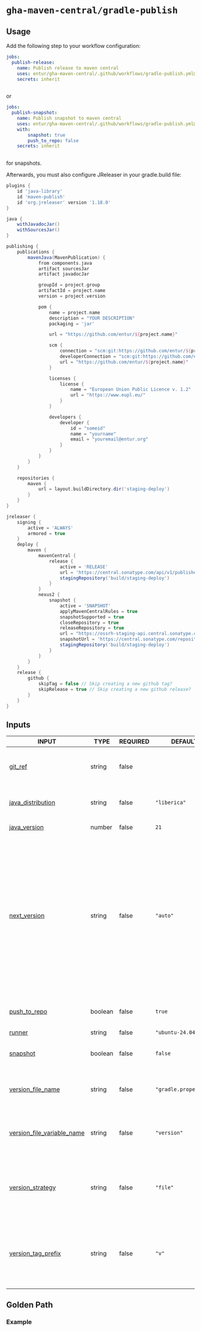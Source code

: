 # `gha-maven-central/gradle-publish`

## Usage

Add the following step to your workflow configuration:

```yml
jobs:
  publish-release:
    name: Publish release to maven central
    uses: entur/gha-maven-central/.github/workflows/gradle-publish.yml@v1
    secrets: inherit
    
```

or

```yml
jobs:
  publish-snapshot:
    name: Publish snapshot to maven central
    uses: entur/gha-maven-central/.github/workflows/gradle-publish.yml@v1
    with:
        snapshot: true
        push_to_repo: false
    secrets: inherit
    
```

for snapshots.

Afterwards, you must also configure JReleaser in your gradle.build file:

```groovy
plugins {
    id 'java-library'
    id 'maven-publish'
    id 'org.jreleaser' version '1.18.0'
}

java {
    withJavadocJar()
    withSourcesJar()
}

publishing {
    publications {
        mavenJava(MavenPublication) {
            from components.java
            artifact sourcesJar
            artifact javadocJar

            groupId = project.group
            artifactId = project.name
            version = project.version

            pom {
                name = project.name
                description = "YOUR DESCRIPTION"
                packaging = 'jar'

                url = "https://github.com/entur/${project.name}"

                scm {
                    connection = "scm:git:https://github.com/entur/${project.name}.git"
                    developerConnection = "scm:git:https://github.com/entur/${project.name}.git"
                    url = "https://github.com/entur/${project.name}"
                }

                licenses {
                    license {
                        name = "European Union Public Licence v. 1.2"
                        url = "https://www.eupl.eu/"
                    }
                }

                developers {
                    developer {
                        id = "someid"
                        name = "yourname"
                        email = "youremail@entur.org"
                    }
                }
            }
        }
    }

    repositories {
        maven {
            url = layout.buildDirectory.dir('staging-deploy')
        }
    }
}

jreleaser {
    signing {
        active = 'ALWAYS'
        armored = true
    }
    deploy {
        maven {
            mavenCentral {
                release {
                    active = 'RELEASE'
                    url = 'https://central.sonatype.com/api/v1/publisher'
                    stagingRepository('build/staging-deploy')
                }
            }
            nexus2 {
                snapshot {
                    active = 'SNAPSHOT'
                    applyMavenCentralRules = true
                    snapshotSupported = true
                    closeRepository = true
                    releaseRepository = true
                    url = "https://ossrh-staging-api.central.sonatype.com/service/local"
                    snapshotUrl = 'https://central.sonatype.com/repository/maven-snapshots/'
                    stagingRepository('build/staging-deploy')
                }
            }
        }
    }
    release {
        github {
            skipTag = false // Skip creating a new github tag?
            skipRelease = true // Skip creating a new github release?
        }
    }
}

```

## Inputs

<!-- AUTO-DOC-INPUT:START - Do not remove or modify this section -->

|                                                     INPUT                                                      |  TYPE   | REQUIRED |        DEFAULT        |                                                                                                                      DESCRIPTION                                                                                                                       |
|----------------------------------------------------------------------------------------------------------------|---------|----------|-----------------------|--------------------------------------------------------------------------------------------------------------------------------------------------------------------------------------------------------------------------------------------------------|
|                             <a name="input_git_ref"></a>[git_ref](#input_git_ref)                              | string  |  false   |                       |                                                                                             Option to override git reference <br>to checkout before build                                                                                              |
|              <a name="input_java_distribution"></a>[java_distribution](#input_java_distribution)               | string  |  false   |     `"liberica"`      |                                                                                                            Java distribution for Setup-Java                                                                                                            |
|                      <a name="input_java_version"></a>[java_version](#input_java_version)                      | number  |  false   |         `21`          |                                                                                                                  Java Runtime Version                                                                                                                  |
|                      <a name="input_next_version"></a>[next_version](#input_next_version)                      | string  |  false   |       `"auto"`        | The next (semver) version of <br>the artifact. Increments can be <br>noop (''), automatically detected ('auto') <br>from the commit message, partially <br>incremented using ('major', 'minor', 'patch'), or be <br>forcefully defined (e.g. '1.3.0')  |
|                      <a name="input_push_to_repo"></a>[push_to_repo](#input_push_to_repo)                      | boolean |  false   |        `true`         |                                                                                                 Whether to push the new <br>version back to the repo                                                                                                   |
|                               <a name="input_runner"></a>[runner](#input_runner)                               | string  |  false   |   `"ubuntu-24.04"`    |                                                                                                                       Job Runner                                                                                                                       |
|                            <a name="input_snapshot"></a>[snapshot](#input_snapshot)                            | boolean |  false   |        `false`        |                                                                                                     Whether the artifact is a <br>snapshot or not                                                                                                      |
|              <a name="input_version_file_name"></a>[version_file_name](#input_version_file_name)               | string  |  false   | `"gradle.properties"` |                                                                                                The name of the file <br>containing the version number                                                                                                  |
| <a name="input_version_file_variable_name"></a>[version_file_variable_name](#input_version_file_variable_name) | string  |  false   |      `"version"`      |                                                                                             The name of the file <br>variable the previous version number                                                                                              |
|                <a name="input_version_strategy"></a>[version_strategy](#input_version_strategy)                | string  |  false   |       `"file"`        |                                                                                  Strategy to use for version <br>extraction. Currently supports "file" or <br>"tag".                                                                                   |
|             <a name="input_version_tag_prefix"></a>[version_tag_prefix](#input_version_tag_prefix)             | string  |  false   |         `"v"`         |                                                                     The prefix of the tag <br>containing the previous version number <br>to extract (used with the tag strategy)                                                                       |

<!-- AUTO-DOC-INPUT:END -->

## Golden Path


### Example